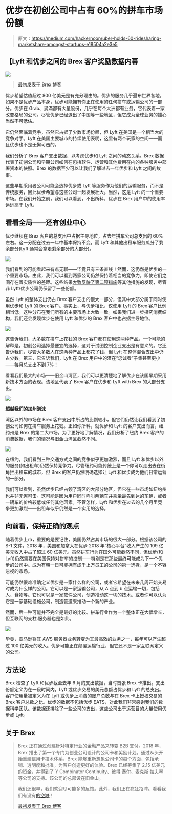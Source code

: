 # 优步在初创公司中占有 60%的拼车市场份额

> 原文：<https://medium.com/hackernoon/uber-holds-60-ridesharing-marketshare-amongst-startups-e18504a2e3e5>

## 【Lyft 和优步之间的 Brex 客户奖励数据内幕

![](img/f0060de76ec4a53f0c249d8e9f893808.png)

> [最初发表于 Brex 博客](http://bit.ly/2M0ChkG)

优步希望估值超过 800 亿美元是有充分理由的。优步的服务几乎遍布世界各地。如果不是优步产品本身，优步可能拥有你正在使用的任何拼车或运输公司的一部分。优步在 Grab、滴滴都有大量股份，几乎在每个大洲都有业务，它代表着一家改变格局的公司。尽管优步已经退出了中国等一些地区，但它成为全球业务的雄心当然不可低估。

它仍然面临着竞争，虽然它占据了少数市场份额，但 Lyft 在美国是一个相当大的竞争对手。Lyft 在美国主要城市的持续使用表明，这里有两个玩家的空间——而且优步也不是无懈可击的。

我们分析了 Brex 客户支出数据，以考虑优步和 Lyft 之间的动态关系。Brex 数据代表了初创公司和早期公司如何在包括软件、运营和其他费用在内的各种服务中部署资本的快照。Brex 的数据至少可以让我们了解过去一年优步和 Lyft 之间的故事。

这些早期采用者公司可能会选择优步或 Lyft 等服务作为他们的运输服务，而不是传统服务，因此优步希望与这些公司一起发展壮大。当然，这是 Lyft 的一个重要市场。在我们开始之前，我们可以看到，不出所料，优步在 Brex 用户中的使用率远远高于 Lyft。

## **看看全局——还有创业中心**

优步继续在 Brex 客户的总支出中占据主导地位，占去年拼车公司总支出的 60%左右。这一分配在过去一年中基本保持不变，而 Lyft 和其他出租车服务瓜分了剩余部分(Lyft 通常会拿走剩余部分的大部分)。

![](img/110f5a6cba57023afd1bfbef26e24854.png)

我们看到的可能看起来有点无聊——毕竟只有三条直线！然而，这仍然是优步的一个重要市场。由此，我们可以看到两家公司仍然保持着相当的竞争力，即使它们之间存在着实质性的差距。这些结果[大致反映了第二项措施](https://blog.secondmeasure.com/datapoints/rideshare-industry-overview/)等其他措施的发现，尽管非 Lyft/优步公司仍保留了一些份额。

虽然 Lyft 的整体支出仍占 Brex 客户支出的很大一部分，但其中大部分属于同时使用优步和 Lyft 的 Brex 客户。事实上，与优步相比，仅使用 Lyft 的 Brex 客户比例相当低。这种分布在我们所有的主要市场上大致一致。如果我们进一步探究消费结构，我们还会发现优步在使用 Lyft 和优步的 Brex 客户中也占据主导地位。

![](img/be6e31a8a8e541e59f2d8909cf6167ee.png)

这告诉我们，大多数在拼车上花钱的 Brex 客户都在使用这两种产品。一个可能的解释是，初创公司选择最便宜的选择，这对于试图控制企业支出是有意义的。它还告诉我们，尽管大多数人在这两种产品上都花了钱，但 Lyft 在整体混合支出中仍占少数。第三，它告诉我们，Lyft 在 Brex 用户中的潜在“忠诚者”子集甚至更小——每月总支出不到 7%！

看看我们最大的市场——旧金山湾区，我们可以更清楚地了解优步在该国早期采用新技术方面的表现。该地区代表了 Brex 客户在优步和 Lyft with Brex 的大部分支出。

![](img/f384b3e1a41a433d68329e63d8cdcdcd.png)

**超越我们的加州泡沫**

湾区以外的市场在 Brex 客户支出中所占的比例较小，但它们仍然让我们看到了初创公司如何在拼车服务上花钱。正如你所料，就优步和 Lyft 的客户支出而言，纽约州是 Brex 的第二大市场。为了更好地了解情况，我们分析了纽约 Brex 客户的消费数据，我们的情况与旧金山湾区截然不同。

![](img/de7041fdb0aae33f3f0d5789ff8079f0.png)

在纽约，我们看到三种交通方式之间的竞争似乎更加激烈，而且 Lyft 和优步以外的服务(如出租车)仍然保持竞争力。尽管纽约可能传统上是一个你可以走出去在街角拦出租车的城市，但 Brex 的客户仍然明确选择让 Lyft 和优步成为他们日常运营的一部分。

我们可以看到，虽然优步已经占领了湾区的大部分地区，但它在一些市场如纽约州也并非无懈可击。这可能是因为用户同时呼叫两辆车并乘坐最先到达的车辆，或者一辆车的价格较低或任何其他因素。不管怎样，Lyft 和优步在过去的几个月里竞争更加激烈——出租车似乎仍然是一个实用的选择。

## **向前看，保持正确的观点**

随着优步上市，重要的是要记住，美国仍然占其市场的很大一部分。根据该公司的 S-1 文件，2018 年，美国和加拿大在优步 2018 年“核心平台”收入产生的 109 亿美元收入中占了超过 60 亿美元。虽然拼车行为在国外可能截然不同，但优步(和 Lyft)仍然需要在美国保持对拼车的控制——特别是在那些最终可能成为下一个优步的公司中。成为有朝一日可能拥有成千上万员工的公司的第一选择，是一个不容忽视的市场。

可能仍然很难准确定义优步是一家什么样的公司，或者它希望在未来几周开始交易时成为什么样的公司。它可以是一家运输公司，从 A 点到 b 点运输一切，包括人、食物等。它也可以是一家软件公司，创造推动这一切的技术。或者你可以认为它是一家基础设施公司，制造管道来推动一个新的产业。

然而，后一种可能并不完全是最好的比较。拼车行业作为一个整体正在大幅增长，但互联网的支柱:服务器也是如此。

![](img/3961cfdc42fd1e3555b295ea81b98275.png)

毕竟，亚马逊将其 AWS 服务器业务转变为其最高效的业务之一，每年可以产生超过 100 亿美元的收入。优步可能正在颠覆运输行业，但它还不是一家互联网定义的公司。

## **方法论**

Brex 检查了 Lyft 和优步截至去年 6 月的支出数据，当时首张 Brex 卡推出。支出份额定义为在一段时间内，Lyft 或优步交易的美元总额占优步和 Lyft 的总支出。客户使用量被定义为在 Lyft 或优步上消费的账户总数与在 Brex 卡上授权交易的 Brex 客户总数之比。优步的数据不包括优步 EATS，对此我们非常感谢我们的数据科学团队。该数据还排除了一些公司的支出，这些公司出于运营目的大量使用优步或 Lyft。

## **关于 Brex**

> Brex 正在通过创建针对特定行业的金融产品来转变 B2B 支付。2018 年，Brex 推出了第一个专门为创业公司设计的公司卡和奖励计划。通过从头开始重建信用卡技术体系，Brex 能够重新想象公司卡的每个方面，包括承销、透明度和批准，为客户创造更好的体验。Brex 已经筹集了 2.15 亿美元的资金，并得到了 Y Combinator Continuity、彼得·泰尔、麦克斯·拉夫琴等公司的支持。该公司的总部设在旧金山。
> 
> 我们还很早，我们欢迎尽可能多的反馈。此外，我们正在疯狂招聘。看看我们有没有[的空缺](https://boards.greenhouse.io/brex)！
> 
> [最初发表于 Brex 博客](http://bit.ly/2M0ChkG)